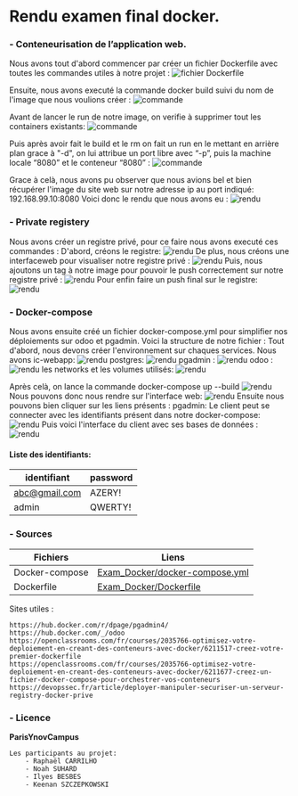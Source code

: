 # Rendu examen final docker. 

### - Conteneurisation de l’application web. 

Nous avons tout d'abord commencer par créer un fichier Dockerfile avec toutes les commandes utiles à notre projet :
![fichier Dockerfile](https://cdn.discordapp.com/attachments/1031536340728287302/1042014502603997234/image.png "Dockerfile")

Ensuite, nous avons executé la commande docker build suivi du nom de l'image que nous voulions créer : 
![commande](https://cdn.discordapp.com/attachments/1031536340728287302/1042014760163606569/image.png "commande build")

Avant de lancer le run de notre image, on verifie à supprimer tout les containers existants:
![commande](https://cdn.discordapp.com/attachments/1031536340728287302/1042015121913950209/image.png "commande run")

Puis après avoir fait le build et le rm on fait un run en le mettant en arrière plan grace à "-d", on lui attribue un port libre avec “-p”, puis la machine locale “8080” et le conteneur “8080” :
![commande](https://cdn.discordapp.com/attachments/1031536340728287302/1042015795020050432/image.png "commande run")

Grace à celà, nous avons pu observer que nous avions bel et bien récupérer l'image du site web sur notre adresse ip au port indiqué: 192.168.99.10:8080 
Voici donc le rendu que nous avons eu :
![rendu](https://cdn.discordapp.com/attachments/1031536340728287302/1042014119341068339/image.png "rendu site web")

### - Private registery 

Nous avons créer un registre privé, pour ce faire nous avons executé ces commandes :
D'abord, créons le registre: 
![rendu](https://media.discordapp.net/attachments/1031536340728287302/1042021626906157077/image.png "rendu site web")
De plus, nous créons une interfaceweb pour visualiser notre registre privé :
![rendu](https://media.discordapp.net/attachments/1031536340728287302/1042022689877004318/image.png "rendu site web")
Puis, nous ajoutons un tag à notre image pour pouvoir le push correctement sur notre registre privé :
![rendu](https://media.discordapp.net/attachments/1031536340728287302/1042023510203187273/image.png "rendu site web")
Pour enfin faire un push final sur le registre: 
![rendu](https://media.discordapp.net/attachments/1031536340728287302/1042039261655994448/image.png "rendu site web")

### - Docker-compose

Nous avons ensuite créé un fichier docker-compose.yml pour simplifier nos déploiements sur odoo et pgadmin.
Voici la structure de notre fichier :
Tout d'abord, nous devons créer l'environnement sur chaques services. Nous avons
ic-webapp: 
![rendu](https://cdn.discordapp.com/attachments/1031536340728287302/1042039618922614784/image.png "rendu site web")
postgres:
![rendu](https://media.discordapp.net/attachments/1031536340728287302/1042039661243146240/image.png "rendu site web")
pgadmin :
![rendu](https://media.discordapp.net/attachments/1031536340728287302/1042039717530714122/image.png "rendu site web")
odoo :
![rendu](https://media.discordapp.net/attachments/1031536340728287302/1042039759549247529/image.png "rendu site web")
les networks et les volumes utilisés:
![rendu](https://media.discordapp.net/attachments/1031536340728287302/1042039799009263646/image.png "rendu site web")

Après celà, on lance la commande docker-compose up --build
![rendu](https://cdn.discordapp.com/attachments/1031536340728287302/1042044636102918144/image.png "rendu site web")
Nous pouvons donc nous rendre sur l'interface web:
![rendu](https://media.discordapp.net/attachments/1031536340728287302/1042045043063664741/image.png?width=1440&height=509 "rendu site web")
Ensuite nous pouvons bien cliquer sur les liens présents :
pgadmin: 
Le client peut se connecter avec les identifiants présent dans notre docker-compose: 
![rendu](https://cdn.discordapp.com/attachments/1031536340728287302/1042045348421582908/image.png "rendu site web")
Puis voici l'interface du client avec ses bases de données :
![rendu](https://media.discordapp.net/attachments/1031536340728287302/1042045444743770163/image.png?width=1328&height=663 "rendu site web")

#### Liste des identifiants:
| identifiant | password |
| ------ | ------ |
| abc@gmail.com | AZERY!|
| admin | QWERTY!|



### - Sources
| Fichiers | Liens |
| ------ | ------ |
| Docker-compose | [Exam_Docker/docker-compose.yml][PlDc] |
| Dockerfile | [Exam_Docker/Dockerfile][PlDf] |


Sites utiles :
    
    https://hub.docker.com/r/dpage/pgadmin4/
    https://hub.docker.com/_/odoo
    https://openclassrooms.com/fr/courses/2035766-optimisez-votre-deploiement-en-creant-des-conteneurs-avec-docker/6211517-creez-votre-premier-dockerfile
    https://openclassrooms.com/fr/courses/2035766-optimisez-votre-deploiement-en-creant-des-conteneurs-avec-docker/6211677-creez-un-fichier-docker-compose-pour-orchestrer-vos-conteneurs
    https://devopssec.fr/article/deployer-manipuler-securiser-un-serveur-registry-docker-prive
    
### - Licence

**ParisYnovCampus**

    Les participants au projet:
        - Raphaël CARRILHO
        - Noah SUHARD
        - Ilyes BESBES
        - Keenan SZCZEPKOWSKI


 [PlDc]: <https://github.com/raphacarr/Exam_docker/blob/master/docker-compose.yml>
  [PlDf]: <https://github.com/raphacarr/Exam_docker/blob/master/Dockerfile>
